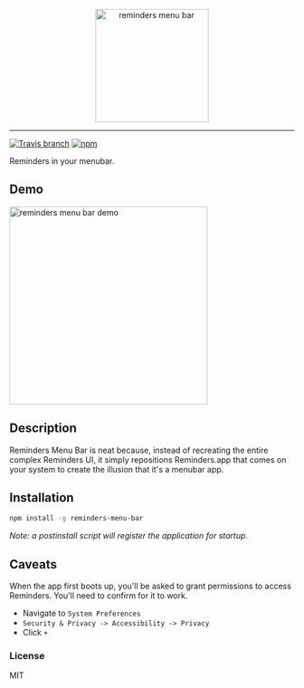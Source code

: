 
<p align="center">
  <img alt="reminders menu bar" src="https://user-images.githubusercontent.com/659829/33078156-aa1e76dc-ce86-11e7-9aee-b4090593957f.png" width=200>
</p>

---

[![Travis branch](https://img.shields.io/travis/briangonzalez/reminders-menu-bar/master.svg?style=flat-square)](https://github.com/briangonzalez/reminders-menu-bar) [![npm](https://img.shields.io/npm/briangonzalez/reminders-menu-bar.svg?style=flat-square)]()

Reminders in your menubar.

## Demo

<img alt="reminders menu bar demo" src="https://user-images.githubusercontent.com/659829/33078327-27f7a484-ce87-11e7-98e8-e0a7c664c61d.gif" width=350>

## Description

Reminders Menu Bar is neat because, instead of recreating the entire complex Reminders UI, it simply
repositions Reminders.app that comes on your system to create the illusion that it's a menubar app.

## Installation

```sh
npm install -g reminders-menu-bar
```

_Note: a postinstall script will register the application for startup._

## Caveats

When the app first boots up, you'll be asked to grant permissions to access Reminders. You'll need to confirm for it to work.

- Navigate to `System Preferences`
- `Security & Privacy -> Accessibility -> Privacy`
- Click `+`

### License

MIT
